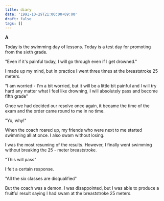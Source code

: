 ```yaml
---
title: diary
date: '1991-10-29T21:00:00+09:00'
draft: false
tags: []
---
```


**A**

Today is the swimming day of lessons. Today is a test day for promoting from the sixth grade.

"Even if it's painful today, I will go through even if I get drowned."

I made up my mind, but in practice I went three times at the breaststroke 25 meters.

"I am worried - I'm a bit worried, but it will be a little bit painful and I will try hard any matter what I feel like drowning, I will absolutely pass and become fifth grade"

Once we had decided our resolve once again, it became the time of the exam and the order came round to me in no time.

"Yo, why!"

When the coach roared up, my friends who were next to me started swimming all at once. I also swam without losing.

I was the most resuming of the results. However, I finally went swimming without breaking the 25 - meter breaststroke.

"This will pass"

I felt a certain response.

"All the six classes are disqualified"

But the coach was a demon. I was disappointed, but I was able to produce a fruitful result saying I had swam at the breaststroke 25 meters.